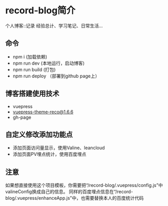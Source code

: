 # record-blog简介
个人博客::记录 经验总计、学习笔记、日常生活...

## 命令
- npm i (加载依赖)
- npm run dev (本地运行，启动博客)
- npm run build (打包)
- npm run deploy （部署到github page上）

## 博客搭建使用技术
- vuepress
- vuepress-theme-reco@1.6.6
- gh-page

## 自定义修改添加功能点

- 添加页面访问量显示，使用Valine、leancloud
- 添加页面PV埋点统计，使用百度埋点

## 注意
如果想直接使用这个项目模板，你需要把“/record-blog/.vuepress/config.js”中valineConfig换成自己的信息。
同样的百度埋点信息在“/record-blog/.vuepress/enhanceApp.js”中，也需要替换本人的百度统计代码